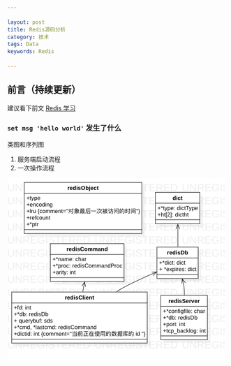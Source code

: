 ```yaml
---

layout: post
title: Redis源码分析
category: 技术
tags: Data
keywords: Redis

---
```


## 前言（持续更新）

建议看下前文 [Redis 学习](http://redisdoc.com/topic/protocol.html)


### `set msg 'hello world'` 发生了什么

类图和序列图

1. 服务端启动流程
2. 一次操作流程

![](/public/upload/data/redis_class_diagram.png)